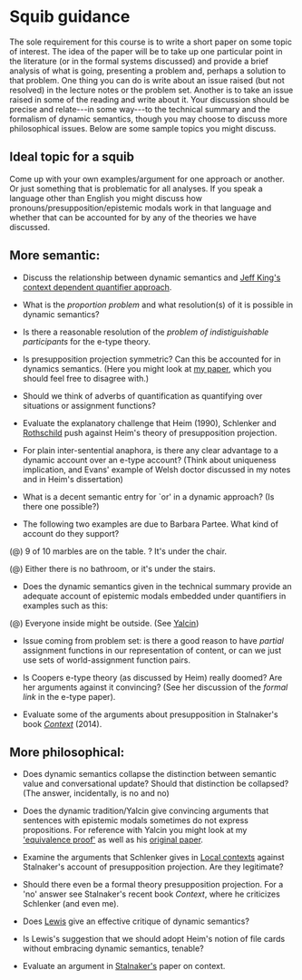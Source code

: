 Squib  guidance
============

The sole requirement for this course is to write a short paper on some topic of interest.  The idea of the paper will be to take up one particular point in the literature (or in the formal systems discussed) and provide a brief analysis of what is going, presenting a problem and, perhaps a solution to that problem.  One thing you can do is write about an issue raised (but not resolved) in the lecture notes or the problem set.  Another is to take an issue raised in some of the reading and write about it.  Your discussion should be precise and relate---in some way---to the technical summary and the formalism of dynamic semantics, though you may choose to discuss more philosophical issues. Below are some sample topics you might discuss.



Ideal topic for a squib
----
Come up with your own examples/argument for one approach or another. Or just something that is problematic for all analyses.  If you speak a language other than English you might discuss how pronouns/presupposition/epistemic modals work in that language and whether that can be accounted for by any of the theories we have discussed.


More semantic:
----

- Discuss the relationship between dynamic semantics and [Jeff King's context dependent quantifier approach](semantics.uchicago.edu/workshops/spl/anaphora/king05.pdf).

- What is the *proportion problem* and what resolution(s) of it is possible in dynamic semantics? 

- Is there a reasonable resolution of the *problem of indistiguishable participants* for the e-type theory.

- Is presupposition projection symmetric?  Can this be accounted for in dynamics semantics.  (Here you might look at [my paper](http://danielrothschild.com/rothschild-explaining.pdf), which you should feel free to disagree with.)

- Should we think of adverbs of quantification as quantifying over situations or assignment functions?  

- Evaluate the explanatory challenge that Heim (1990), Schlenker and [Rothschild](http://danielrothschild.com/rothschild-explaining.pdf) push against Heim's theory of presupposition projection.

- For plain inter-sentential anaphora, is there any clear advantage to a dynamic account over an e-type account?  (Think about uniqueness implication, and Evans' example of Welsh doctor discussed in my notes and in Heim's dissertation)

- What is a decent semantic entry for `or' in a dynamic approach? (Is there one possible?)

- The following two examples are due to Barbara Partee.  What kind of account do they support?

(@) 9 of 10 marbles are on the table.  ? It's under the chair. 

(@) Either there is no bathroom, or it's under the stairs.  

- Does the dynamic semantics given in the technical summary provide an adequate account of epistemic modals embedded under  quantifiers in examples such as this:

(@) Everyone inside might be outside. (See [Yalcin](https://dl.dropboxusercontent.com/u/14251569/Published/Yalcin%202015%20epistemic-modality-de-re.pdf))

- Issue coming from problem set: is there a good reason to have *partial* assignment functions in our representation of content, or can we just use sets of world-assignment function pairs.
 
- Is Coopers e-type theory (as discussed by Heim) really doomed?  Are her arguments against it convincing? (See her discussion of the *formal link* in the e-type paper).

- Evaluate some of the arguments about presupposition in Stalnaker's book [*Context*](http://www.oxfordscholarship.com/view/10.1093/acprof:oso/9780199645169.001.0001/acprof-9780199645169) (2014).
   
More philosophical:
----

- Does dynamic semantics collapse the distinction between semantic value and conversational update? Should that distinction be collapsed? (The answer, incidentally, is no and no)

- Does the dynamic tradition/Yalcin give convincing arguments that sentences with epistemic modals sometimes do not express propositions.  For reference with Yalcin you might look at my ['equivalence proof'](http://danielrothschild.com/dyncon/vy/) as well as his [original paper](https://dl.dropboxusercontent.com/u/14251569/Published/Yalcin%202007%20Epistemic%20modals.pdf).

- Examine the arguments that Schlenker gives in [Local contexts](semprag.org/article/viewFile/sp.2.3/71) against Stalnaker's account of presupposition projection.  Are they legitimate?

- Should there even be a formal theory presupposition projection.  For a 'no' answer see Stalnaker's recent book *Context*, where he criticizes Schlenker (and even me).

- Does [Lewis](https://www.dropbox.com/s/51jo3llkze2vtw6/Indefinites_revised.pdf) give an effective critique of dynamic semantics?  

- Is Lewis's suggestion that we should adopt Heim's notion of file cards without embracing dynamic semantics, tenable?

- Evaluate an argument in [Stalnaker's](https://www.jstor.org/stable/40180108) paper on context. 


